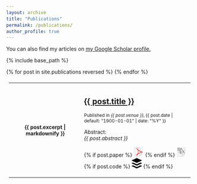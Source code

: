 ```yaml
---
layout: archive
title: "Publications"
permalink: /publications/
author_profile: true
---
```


You can also find my articles on <u><a href="https://scholar.google.com/citations?user={{site.author.googlescholar}}">my Google Scholar profile</a>.</u>

{% include base_path %}

<style>
td, th, tr, table {
  padding: 0.5em;
  border: 1px solid #ccc;
  border: 1px;
}
</style>

<script language="javascript" type="text/javascript">
function popitup(url) {
  newwindow=window.open(url,'name','height=200,width=150');
  if (window.focus) {newwindow.focus()}
  return false;
}
</script>

<table style="width:100%">
  {% for post in site.publications reversed %}
  <tr>
    <th style="width:40%; height:60%">{{ post.excerpt | markdownify }}</th>
    <td>
      <h2 class="archive__item-title" itemprop="headline"> <a href="{{ post.event }}" rel="permalink">{{ post.title }}</a> </h2>
      <p style="font-size:12px">Published in <i>{{ post.venue }}</i>, {{ post.date | default: "1900-01-01" | date: "%Y" }} </p>
      <p>Abstract: <br>
      <i> {{ post.abstract }} </i></p>
      <p>
      {% if post.paper %}
        <a href="{{post.paper}}"><img src="/assets/webpage/pdf_img.png" alt="Paper" style="width:28px;height:28px;border:0;"></a>
      {% endif %}
        <a href="popupex.html" onclick="return popitup('popupex.html')"> <img src="/assets/webpage/bib_img.png" alt="Bib" style="width:28px;height:28px;border:0;"></a>
      {% if post.code %}
        <a href="{{post.code}}"> <img src="/assets/webpage/supplemental_img.png" alt="Supplemental" style="width:28px;height:28px;border:0;"></a>
      {% endif %}
      </p>
    </td>
  </tr>
  {% endfor %}
</table>

<script>
$(window).load(function () {
    $(".trigger_popup_fricc").click(function(){
       $('.hover_bkgr_fricc').show();
    });
    $('.hover_bkgr_fricc').click(function(){
        $('.hover_bkgr_fricc').hide();
    });
    $('.popupCloseButton').click(function(){
        $('.hover_bkgr_fricc').hide();
    });
});
</script>
